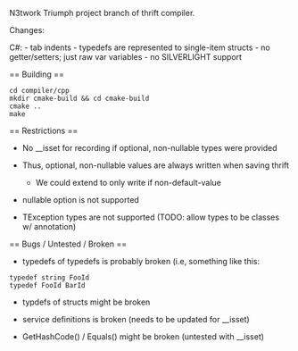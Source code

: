 N3twork Triumph project branch of thrift compiler.

Changes:

C#:
	- tab indents
	- typedefs are represented to single-item structs
	- no getter/setters; just raw var variables
	- no SILVERLIGHT support
	
== Building ==

```
cd compiler/cpp
mkdir cmake-build && cd cmake-build
cmake ..
make
```
	
== Restrictions ==

- No __isset for recording if optional, non-nullable types were provided

- Thus, optional, non-nullable values are always written when saving thrift
	- We could extend to only write if non-default-value
	
- nullable option is not supported

- TException types are not supported (TODO: allow types to be classes w/ annotation)
	
== Bugs / Untested / Broken ==

- typedefs of typedefs is probably broken (i.e, something like this:

```
typedef string FooId
typedef FooId BarId
```

- typdefs of structs might be broken

- service definitions is broken (needs to be updated for __isset)

- GetHashCode() / Equals() might be broken (untested with __isset)
